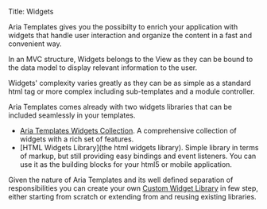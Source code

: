 Title: Widgets

Aria Templates gives you the possibilty to enrich your application with widgets that handle user interaction and organize the content in a fast and convenient way.

In an MVC structure, Widgets belongs to the View as they can be bound to the data model to display relevant information to the user.

Widgets' complexity varies greatly as they can be as simple as a standard html tag or more complex including sub-templates and a module controller.

Aria Templates comes already with two widgets libraries that can be included seamlessly in your templates.
* [Aria Templates Widgets Collection](the_aria_templates_widgets_collection). A comprehensive collection of widgets with a rich set of features.
* [HTML Widgets Library](the html widgets library). Simple library in terms of markup, but still providing easy bindings and event listeners. You can use it as the building blocks for your html5 or mobile application.

Given the nature of Aria Templates and its well defined separation of responsibilities you can create your own [Custom Widget Library](creating_a_custom_widgets_library) in few step, either starting from scratch or extending from and reusing existing libraries.